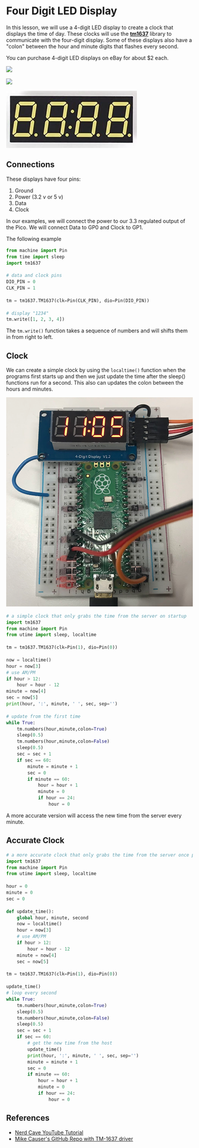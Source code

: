 # Four Digit LED Display

In this lesson, we will use a 4-digit LED display to create a clock that displays the time of day.  These clocks will use the [**tm1637**](https://github.com/mcauser/micropython-tm1637) library to communicate
with the four-digit display.  Some of these displays also have a "colon"
between the hour and minute digits that flashes every second.

You can purchase 4-digit LED displays on eBay for about $2 each.

![](../img/4-digit-led-display.png)

![](../img/4-digit-led-display-clock.png)

![](./img/../../../img/4-digit-7-segment-colon.png)

## Connections

These displays have four pins:

1. Ground
2. Power (3.2 v or 5 v)
3. Data
4. Clock

In our examples, we will connect the power to our 3.3 regulated output
of the Pico.  We will connect Data to GP0 and Clock to GP1.

The following example 
```py
from machine import Pin
from time import sleep
import tm1637

# data and clock pins
DIO_PIN = 0
CLK_PIN = 1

tm = tm1637.TM1637(clk=Pin(CLK_PIN), dio=Pin(DIO_PIN))

# display "1234"
tm.write([1, 2, 3, 4])
```

The ```tm.write()``` function takes a sequence of numbers and will shifts them in from right to left.  

## Clock

We can create a simple clock by using the ```localtime()``` function when the
programs first starts up and then we just update the time after the sleep() functions run for a second.  This also can updates the colon between the hours
and minutes.

![4 Digit Clock](../../img/4-digit-clock.png)

```py
# a simple clock that only grabs the time from the server on startup
import tm1637
from machine import Pin
from utime import sleep, localtime

tm = tm1637.TM1637(clk=Pin(1), dio=Pin(0))

now = localtime()
hour = now[3]
# use AM/PM
if hour > 12:
    hour = hour - 12
minute = now[4]
sec = now[5]
print(hour, ':', minute, ' ', sec, sep='')

# update from the first time
while True:
    tm.numbers(hour,minute,colon=True)
    sleep(0.5)
    tm.numbers(hour,minute,colon=False)
    sleep(0.5)
    sec = sec + 1
    if sec == 60:
        minute = minute + 1
        sec = 0
        if minute == 60:
            hour = hour + 1
            minute = 0
            if hour == 24:
                hour = 0
```

A more accurate version will access the new time from the server every minute.

## Accurate Clock
```py
# a more accurate clock that only grabs the time from the server once per minute
import tm1637
from machine import Pin
from utime import sleep, localtime

hour = 0
minute = 0
sec = 0

def update_time():
    global hour, minute, second
    now = localtime()
    hour = now[3]
    # use AM/PM
    if hour > 12:
        hour = hour - 12
    minute = now[4]
    sec = now[5]

tm = tm1637.TM1637(clk=Pin(1), dio=Pin(0))

update_time()
# loop every second
while True:
    tm.numbers(hour,minute,colon=True)
    sleep(0.5)
    tm.numbers(hour,minute,colon=False)
    sleep(0.5)
    sec = sec + 1
    if sec == 60:
        # get the new time from the host
        update_time()
        print(hour, ':', minute, ' ', sec, sep='')
        minute = minute + 1
        sec = 0
        if minute == 60:
            hour = hour + 1
            minute = 0
            if hour == 24:
                hour = 0
```

## References

* [Nerd Cave YouTube Tutorial](https://www.youtube.com/watch?v=D68XtvZlk00)
* [Mike Causer's GitHub Repo with TM-1637 driver](https://github.com/mcauser/micropython-tm1637)
